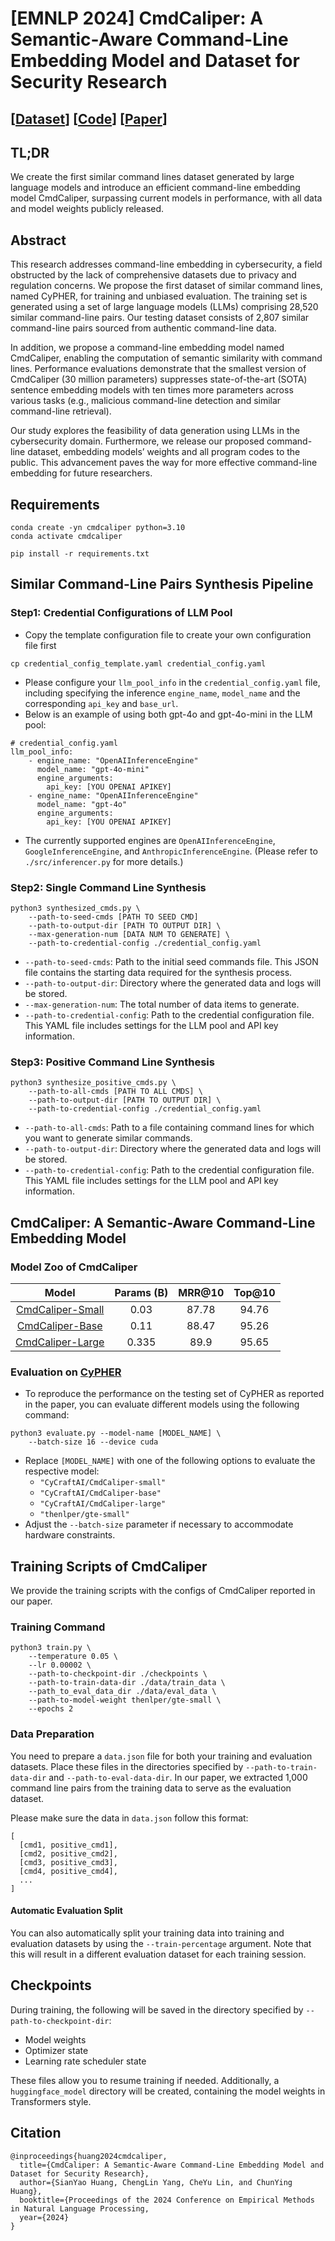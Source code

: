 # [EMNLP 2024] CmdCaliper: A Semantic-Aware Command-Line Embedding Model and Dataset for Security Research
## [[Dataset](https://huggingface.co/datasets/CyCraftAI/CyPHER)] [[Code](https://github.com/cycraft-corp/CmdCaliper)] [[Paper](https://arxiv.org/abs/2411.01176)] 
## TL;DR
We create the first similar command lines dataset generated by large language models and introduce an efficient command-line embedding model CmdCaliper, surpassing current models in performance, with all data and model weights publicly released.

## Abstract
This research addresses command-line embedding in cybersecurity, a field obstructed by the lack of comprehensive datasets due to privacy and regulation concerns. We propose the first dataset of similar command lines, named CyPHER, for training and unbiased evaluation. The training set is generated using a set of large language models (LLMs) comprising 28,520 similar command-line pairs. Our testing dataset consists of 2,807 similar command-line pairs sourced from authentic command-line data.

In addition, we propose a command-line embedding model named CmdCaliper, enabling the computation of semantic similarity with command lines. Performance evaluations demonstrate that the smallest version of CmdCaliper (30 million parameters) suppresses state-of-the-art (SOTA) sentence embedding models with ten times more parameters across various tasks (e.g., malicious command-line detection and similar command-line retrieval).

Our study explores the feasibility of data generation using LLMs in the cybersecurity domain. Furthermore, we release our proposed command-line dataset, embedding models’ weights and all program codes to the public. This advancement paves the way for more effective command-line embedding for future researchers.

## Requirements
```
conda create -yn cmdcaliper python=3.10
conda activate cmdcaliper

pip install -r requirements.txt
```

## Similar Command-Line Pairs Synthesis Pipeline
### Step1: Credential Configurations of LLM Pool
- Copy the template configuration file to create your own configuration file first
```
cp credential_config_template.yaml credential_config.yaml
```
- Please configure your `llm_pool_info` in the `credential_config.yaml` file, including specifying the inference `engine_name`, `model_name` and the corresponding `api_key` and `base_url`.
- Below is an example of using both gpt-4o and gpt-4o-mini in the LLM pool:
```
# credential_config.yaml
llm_pool_info:
    - engine_name: "OpenAIInferenceEngine"
      model_name: "gpt-4o-mini"
      engine_arguments:
        api_key: [YOU OPENAI APIKEY]
    - engine_name: "OpenAIInferenceEngine"
      model_name: "gpt-4o"
      engine_arguments:
        api_key: [YOU OPENAI APIKEY]
```
- The currently supported engines are `OpenAIInferenceEngine`, `GoogleInferenceEngine`, and `AnthropicInferenceEngine`. (Please refer to `./src/inferencer.py` for more details.)

### Step2: Single Command Line Synthesis
```
python3 synthesized_cmds.py \
    --path-to-seed-cmds [PATH TO SEED CMD]
    --path-to-output-dir [PATH TO OUTPUT DIR] \
    --max-generation-num [DATA NUM TO GENERATE] \
    --path-to-credential-config ./credential_config.yaml
```

- `--path-to-seed-cmds`: Path to the initial seed commands file. This JSON file contains the starting data required for the synthesis process.
- `--path-to-output-dir`: Directory where the generated data and logs will be stored.
- `--max-generation-num`: The total number of data items to generate.
- `--path-to-credential-config`: Path to the credential configuration file. This YAML file includes settings for the LLM pool and API key information.

### Step3: Positive Command Line Synthesis
```
python3 synthesize_positive_cmds.py \
    --path-to-all-cmds [PATH TO ALL CMDS] \
    --path-to-output-dir [PATH TO OUTPUT DIR] \
    --path-to-credential-config ./credential_config.yaml
```
- `--path-to-all-cmds`: Path to a file containing command lines for which you want to generate similar commands.
- `--path-to-output-dir`: Directory where the generated data and logs will be stored.
- `--path-to-credential-config`: Path to the credential configuration file. This YAML file includes settings for the LLM pool and API key information.

## CmdCaliper: A Semantic-Aware Command-Line Embedding Model

### Model Zoo of CmdCaliper


|       Model       | Params (B) | MRR@10 | Top@10 |
|:-----------------:|:----------:|:------:|:-------:|
| [CmdCaliper-Small](https://huggingface.co/CyCraftAI/CmdCaliper-small)|    0.03   |  87.78 | 94.76 | 
| [CmdCaliper-Base](https://huggingface.co/CyCraftAI/CmdCaliper-base)|    0.11   |  88.47 | 95.26 | 
| [CmdCaliper-Large](https://huggingface.co/CyCraftAI/CmdCaliper-large) |    0.335   |  89.9 | 95.65 |


### Evaluation on [CyPHER](https://huggingface.co/datasets/CyCraftAI/CyPHER)
- To reproduce the performance on the testing set of CyPHER as reported in the paper, you can evaluate different models using the following command:

```
python3 evaluate.py --model-name [MODEL_NAME] \
    --batch-size 16 --device cuda
```
- Replace `[MODEL_NAME]` with one of the following options to evaluate the respective model:
    - `"CyCraftAI/CmdCaliper-small"`
    - `"CyCraftAI/CmdCaliper-base"`
    - `"CyCraftAI/CmdCaliper-large"`
    - `"thenlper/gte-small"`
- Adjust the `--batch-size` parameter if necessary to accommodate hardware constraints.

## Training Scripts of CmdCaliper
We provide the training scripts with the configs of CmdCaliper reported in our paper. 

### Training Command
```
python3 train.py \
    --temperature 0.05 \
    --lr 0.00002 \
    --path-to-checkpoint-dir ./checkpoints \
    --path-to-train-data-dir ./data/train_data \
    --path_to_eval_data_dir ./data/eval_data \
    --path-to-model-weight thenlper/gte-small \
    --epochs 2
```

### Data Preparation
You need to prepare a `data.json` file for both your training and evaluation datasets. Place these files in the directories specified by `--path-to-train-data-dir` and `--path-to-eval-data-dir`. In our paper, we extracted 1,000 command line pairs from the training data to serve as the evaluation dataset.

Please make sure the data in `data.json` follow this format:
```
[
  [cmd1, positive_cmd1],
  [cmd2, positive_cmd2],
  [cmd3, positive_cmd3],
  [cmd4, positive_cmd4],
  ...
]
```

#### Automatic Evaluation Split

You can also automatically split your training data into training and evaluation datasets by using the `--train-percentage` argument. Note that this will result in a different evaluation dataset for each training session.

## Checkpoints

During training, the following will be saved in the directory specified by `--path-to-checkpoint-dir`:

- Model weights
- Optimizer state
- Learning rate scheduler state

These files allow you to resume training if needed. Additionally, a `huggingface_model` directory will be created, containing the model weights in Transformers style.



## Citation
```
@inproceedings{huang2024cmdcaliper,
  title={CmdCaliper: A Semantic-Aware Command-Line Embedding Model and Dataset for Security Research},
  author={SianYao Huang, ChengLin Yang, CheYu Lin, and ChunYing Huang},
  booktitle={Proceedings of the 2024 Conference on Empirical Methods in Natural Language Processing,
  year={2024}
} 
```
